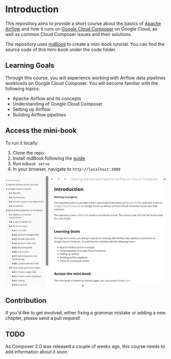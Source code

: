 # Introduction

This repository aims to provide a short course about the basics of [Apache Airflow](https://airflow.apache.org/) and how it runs on [Google Cloud Composer](https://cloud.google.com/composer) on Google Cloud, as well as common Cloud Composer issues and their solutions.

The repository uses [mdBook](https://rust-lang.github.io/mdBook/) to create a mini-book tutorial. You can find the source code of this mini-book under the code folder.

## Learning Goals

Through this course, you will experience working with Airflow data pipelines workloads on Google Cloud Composer. You will become familiar with the following topics:

* Apache Airflow and its concepts
* Understanding of Google Cloud Composer
* Setting up Airflow
* Building Airflow pipelines

## Access the mini-book

To run it locally:
1. Clone the repo
2. Install mdBook following the [guide](https://github.com/rust-lang/mdBook#installation)
3. Run `mdbook serve`
4. In your browser, navigate to `http://localhost:3000`

![mdbook website](mdbook-website.png)


## Contribution

If you'd like to get involved, either fixing a grammar mistake or adding a new chapter, please send a pull request!

## TODO

As Composer 2.0 was released a couple of weeks ago, this course needs to add information about it soon.
